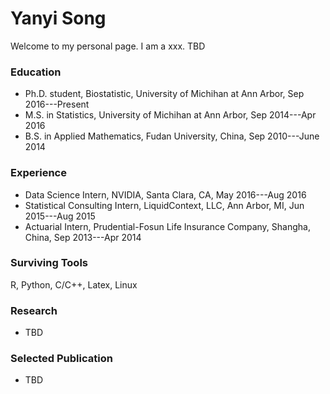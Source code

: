 # Yanyi Song

Welcome to my personal page. I am a xxx. TBD

### Education 

- Ph.D. student, Biostatistic, University of Michihan at Ann Arbor, Sep 2016---Present
- M.S. in Statistics, University of Michihan at Ann Arbor, Sep 2014---Apr 2016
- B.S. in Applied Mathematics, Fudan University, China, Sep 2010---June 2014

### Experience

- Data Science Intern, NVIDIA, Santa Clara, CA, May 2016---Aug 2016
- Statistical Consulting Intern, LiquidContext, LLC, Ann Arbor, MI, Jun 2015---Aug 2015
- Actuarial Intern, Prudential-Fosun Life Insurance Company, Shangha, China, Sep 2013---Apr 2014

### Surviving Tools

R, Python, C/C++, Latex, Linux

### Research

- TBD

### Selected Publication

- TBD
